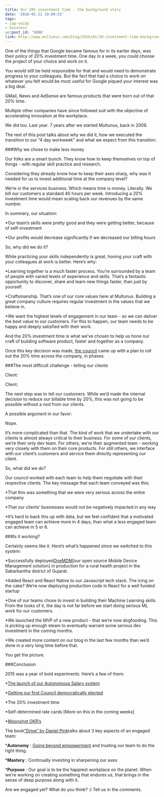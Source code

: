 ```yaml
---
title: Our 20% investment time - the background story
date: '2016-01-21 19:00:52'
tags:
- cap-vaidy
- business
wp:post_id: '5896'
link: http://www.multunus.com/blog/2016/01/20-investment-time-background-story/
---
```


One of the things that Google became famous for in its earlier days, was their policy of 20% investment time. One day in a week, you could choose the project of your choice and work on it.

You would still be held responsible for that and would need to demonstrate progress to your colleagues. But the fact that 
had a choice to work on whatever you felt would be most useful for Google 
 piqued your interest was a big deal.


GMail, News and AdSense are famous products that were born out of that 20% time.


Multiple other companies have since followed suit with the objective of accelerating innovation at the workplace.


We did too. Last year. 7 years after we started Multunus, back in 2008.


The rest of this post talks about why we did it, how we executed the transition to our “4 day workweek” and what we expect from this transition. 


###Why we chose to make less money



Our folks are a smart bunch. They know how to keep themselves on top of things - with regular skill practice and research.


Considering they already know how to keep their axes sharp, why was it needed for us to invest additional time at the company level?


We’re in the services business. Which means time is money. Literally. We bill our customers a standard 40 hours per week. Introducing a 20% investment time would mean scaling back our revenues by the same number.


In summary, our situation:


*Our team’s skills were pretty good and they were getting better, because of self-investment

    
*Our profits would decrease significantly if we decreased our billing hours


So, why did we do it?


While practicing your skills independently is great, honing your craft with your colleagues at work is better. Here’s why:


*Learning together is a much faster process. You’re surrounded by a team of people with varied levels of experience and skills. That’s a fantastic opportunity to discover, share and learn new things faster, than just by yourself.

    
*Craftsmanship. That’s one of our core values here at Multunus. Building a great company culture requires regular investment in the values that we believe in.

    
*We want the highest levels of engagement in our team - so we can deliver the best value to our customers. For this to happen, our team needs to be happy and deeply satisfied with their work.


And the 20% investment time is what we’ve chosen to help us hone our craft of building software product, faster and together as a company.


Once this key decision was made, 
[the council](http://www.multunus.com/blog/2016/01/relinquishing-control-to-our-council-a-radical-experiment/) came up with a plan to roll out the 20% time across the company, in phases.


###The most difficult challenge - telling our clients






Client:





Client:


The next step was to tell our customers. While we’d made the internal decision to reduce our billable time by 20%, this was not going to be possible without a nod from our clients.


A possible argument in our favor:


Nope.


It’s more complicated than that. The kind of work that we undertake with our clients is almost always critical to their business. For some of our clients, we’re their only dev team. For others, we’re their augmented team - working very closely with them on their core products. For still others, we interface with our client’s customers and service them directly representing our client.


So, what did we do?


Our council worked with each team to help them negotiate with their respective clients. The key message that each team conveyed was this:


*That this was something that we were very serious across the entire company

    
*That our clients’ businesses would not be negatively impacted in any way

*It’s hard to back this up with data, but we feel confident that a motivated engaged team can achieve more in 4 days, than what a less engaged team can achieve in 5 or 6.


###Is it working?



Certainly seems like it. Here’s what’s happened since we switched to this system:


*Successfully deployed[OneMDM](http://multunus.github.io/onemdm-server/)[our open source Mobile Device Management solution] in production for a rural health project in the Sabarkantha district of Gujarat.

    
*Added React and React Native to our Javascript tech stack. The icing on the cake? We’re now deploying production code in React for a well funded startup

    
*One of our teams chose to invest in building their Machine Learning skills. From the looks of it, the day is not far before we start doing serious ML work for our customers.

    
*We launched the MVP of a new product - that we’re now dogfooding. This is picking up enough steam to eventually warrant some serious dev investment in the coming months.

    
*We created more content on our blog in the last few months than we’d done in a very long time before that.


You get the picture.


###Conclusion



2015 was a year of bold experiments. Here’s a few of them:


*[The launch of our Autonomous Salary system](http://www.multunus.com/blog/2015/09/our-autonomous-salary-system-the-background-story-part-1/)

    
*[Getting our first Council democratically elected](http://www.multunus.com/blog/2016/01/relinquishing-control-to-our-council-a-radical-experiment/)

    
*The 20% investment time

    
*Self-determined rate cards [More on this in the coming weeks]

    
*[Moonshot OKR’s](https://rework.withgoogle.com/guides/set-goals-with-okrs/steps/understand-moonshots-vs-roofshots/)


The book[“Drive” by Daniel Pink](http://www.amazon.com/Drive-Surprising-Truth-About-Motivates/dp/1594484805)talks about 3 key aspects of an engaged team:


***Autonomy**
: 
[Going beyond empowerment](https://www.youtube.com/watch?v=ehmNmI_wfNA) and trusting our team to do the right thing.

    
***Mastery**
: Continually investing in sharpening our axes

    
***Purpose**
: Our goal is to be the happiest workplace on the planet. When we're working on creating something that endures us, that brings in the sense of deep purpose along with it.


Are we engaged yet? What do you think? :) Tell us in the comments.
